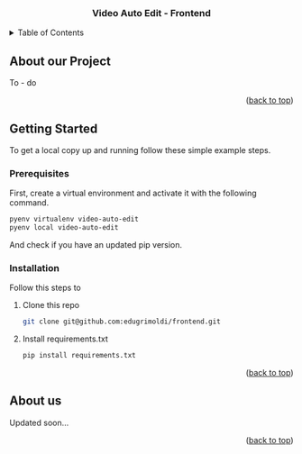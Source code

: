 <!-- PROJECT INTRO -->
<br />
<div align="center">
  <h3 align="center">Video Auto Edit - Frontend</h3>
</div>

<!-- TABLE OF CONTENTS -->
<details>
  <summary>Table of Contents</summary>
  <ol>
    <li>
      <a href="#about-the-project">About The Project</a>
    </li>
    <li>
      <a href="#getting-started">Getting Started</a>
      <ul>
        <li><a href="#prerequisites">Prerequisites</a></li>
        <li><a href="#installation">Installation</a></li>
      </ul>
    </li>
  </ol>
</details>

<!-- ABOUT THE PROJECT -->
## About our Project

To - do
<p align="right">(<a href="#readme-top">back to top</a>)</p>

<!-- GETTING STARTED -->
## Getting Started

To get a local copy up and running follow these simple example steps.

### Prerequisites

First, create a virtual environment and activate it with the following command. 
  ```sh
  pyenv virtualenv video-auto-edit
  pyenv local video-auto-edit
  ```
And check if you have an updated pip version.

### Installation

Follow this steps to 

1. Clone this repo
   ```sh
   git clone git@github.com:edugrimoldi/frontend.git
   ```
2. Install requirements.txt
   ```sh
   pip install requirements.txt
   ```

<p align="right">(<a href="#readme-top">back to top</a>)</p>


<!-- OUR TEAM -->
## About us

Updated soon...

<p align="right">(<a href="#readme-top">back to top</a>)</p>